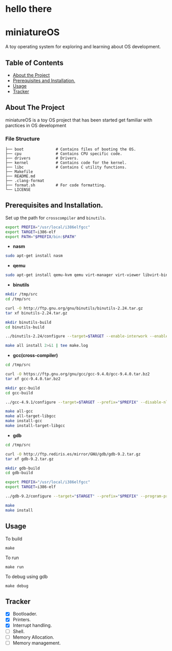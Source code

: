 # hello there

# miniatureOS
A toy operating system for exploring and learning about OS development.

<!-- TABLE OF CONTENTS -->
## Table of Contents

* [About the Project](#about-the-project)
* [Prerequisites and Installation.](#prerequisites-and-installation)
* [Usage](#usage)
* [Tracker](#tracker)

## About The Project

miniatureOS is a toy OS project that has been started get familiar with parctices in OS development

### File Structure

    ├── boot              # Contains files of booting the OS.
    ├── cpu               # Contains CPU specific code.
    ├── drivers           # Drivers.
    ├── kernel            # Contains code for the kernel.
    ├── libc              # Contains C utility functions.
    ├── Makefile          
    ├── README.md
    ├── .clang-format
    ├── format.sh         # For code formatting.
    └── LICENSE
    
    
## Prerequisites and Installation.

Set up the path for  `crosscompiler` and `binutils`.

```sh
export PREFIX="/usr/local/i386elfgcc"
export TARGET=i386-elf
export PATH="$PREFIX/bin:$PATH"
```

* **nasm**

```sh
sudo apt-get install nasm
```
* **qemu**

```sh
sudo apt-get install qemu-kvm qemu virt-manager virt-viewer libvirt-bin
```


* **binutils**

```sh
mkdir /tmp/src
cd /tmp/src

curl -O http://ftp.gnu.org/gnu/binutils/binutils-2.24.tar.gz
tar xf binutils-2.24.tar.gz

mkdir binutils-build
cd binutils-build

../binutils-2.24/configure --target=$TARGET --enable-interwork --enable-multilib --disable-nls --disable-werror --prefix=$PREFIX 2>&1 | tee configure.log

make all install 2>&1 | tee make.log
```

* **gcc(cross-compiler)**

```sh
cd /tmp/src

curl -O https://ftp.gnu.org/gnu/gcc/gcc-9.4.0/gcc-9.4.0.tar.bz2
tar xf gcc-9.4.0.tar.bz2

mkdir gcc-build
cd gcc-build

../gcc-4.9.1/configure --target=$TARGET --prefix="$PREFIX" --disable-nls --disable-libssp --enable-languages=c --without-headers

make all-gcc 
make all-target-libgcc 
make install-gcc 
make install-target-libgcc 
```
* **gdb**

```sh
cd /tmp/src

curl -O http://ftp.rediris.es/mirror/GNU/gdb/gdb-9.2.tar.gz
tar xf gdb-9.2.tar.gz

mkdir gdb-build
cd gdb-build

export PREFIX="/usr/local/i386elfgcc"
export TARGET=i386-elf

../gdb-9.2/configure --target="$TARGET" --prefix="$PREFIX" --program-prefix=i386-elf-

make
make install
```
<!-- USAGE EXAMPLES -->
## Usage
To build

```
make
```
To run

```
make run
```

To debug using gdb

```
make debug
```

<!-- FUTURE WORK -->
## Tracker
- [x] Bootloader.
- [x] Printers.
- [x] Interrupt handling.
- [ ] Shell.
- [ ] Memory Allocation.
- [ ] Memory management.
